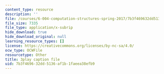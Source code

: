 ```yaml
---
content_type: resource
description: ''
file: /courses/6-004-computation-structures-spring-2017/7b3f469632dd5136af1b1faeea38efb9_1shiN7898cc.vtt
file_size: 7335
file_type: application/x-subrip
hide_download: true
hide_download_original: null
learning_resource_types: []
license: https://creativecommons.org/licenses/by-nc-sa/4.0/
ocw_type: OCWFile
resourcetype: Other
title: 3play caption file
uid: 7b3f4696-32dd-5136-af1b-1faeea38efb9
---
```

